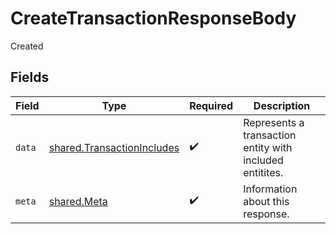 # CreateTransactionResponseBody

Created


## Fields

| Field                                                                    | Type                                                                     | Required                                                                 | Description                                                              |
| ------------------------------------------------------------------------ | ------------------------------------------------------------------------ | ------------------------------------------------------------------------ | ------------------------------------------------------------------------ |
| `data`                                                                   | [shared.TransactionIncludes](../../models/shared/transactionincludes.md) | :heavy_check_mark:                                                       | Represents a transaction entity with included entitites.                 |
| `meta`                                                                   | [shared.Meta](../../models/shared/meta.md)                               | :heavy_check_mark:                                                       | Information about this response.                                         |